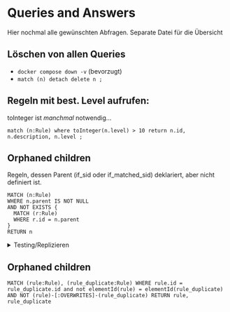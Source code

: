 # Queries and Answers

Hier nochmal alle gewünschten Abfragen. Separate Datei für die Übersicht 

## Löschen von allen Queries
- `docker compose down -v` (bevorzugt)
- `match (n) detach delete n ;`

## Regeln mit best. Level aufrufen: 

toInteger ist _manchmal_ notwendig...

```
match (n:Rule) where toInteger(n.level) > 10 return n.id, n.description, n.level ; 

```

## Orphaned children
Regeln, dessen Parent (if_sid oder if_matched_sid) deklariert, aber nicht definiert ist.  

```
MATCH (n:Rule)
WHERE n.parent IS NOT NULL
AND NOT EXISTS {
  MATCH (r:Rule)
  WHERE r.id = n.parent
}
RETURN n
```
<details>
<summary>Testing/Replizieren</summary>
Diese (ungültige) Regel erzeugt diesen Zustand: 


```
  <rule id="8960099" level="5">
          <if_sid>57190</if_sid>
    <decoded_as>macOS_tccd</decoded_as>
    <match type="pcre2">(?i)update access record.+allowed</match>
  <rule id="89600" level="5">
    <decoded_as>macOS_tccd</decoded_as>
    <match type="pcre2">(?i)update access record.+allowed</match>
    <description>$(application) has been granted permission to $(service) at $(time).</description>
    <mitre>
      <id>T1222.002</id>
    </mitre>
    <group>pci_dss_10.6.1,gdpr_IV_35.7.d,hipaa_164.312.b,nist_800_53_AU.6,tsc_CC7.2,tsc_CC7.3,</group>
  </rule>
    <description>$(application) has been granted permission to $(service) at $(time).</description>
    <mitre>
      <id>T1222.002</id>
    </mitre>
    <group>pci_dss_10.6.1,gdpr_IV_35.7.d,hipaa_164.312.b,nist_800_53_AU.6,tsc_CC7.2,tsc_CC7.3,</group>
  </rule>
```



diese regel einfach irgendwo einfügen und die query ausführen
</details>





## Orphaned children
```
MATCH (rule:Rule), (rule_duplicate:Rule) WHERE rule.id = rule_duplicate.id and not elementId(rule) = elementId(rule_duplicate) AND NOT (rule)-[:OVERWRITES]-(rule_duplicate) RETURN rule, rule_duplicate
```
